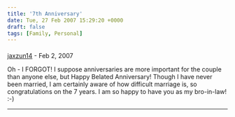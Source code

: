 ```yaml
---
title: '7th Anniversary'
date: Tue, 27 Feb 2007 15:29:20 +0000
draft: false
tags: [Family, Personal]
---
```



#### 
[jaxzun14](http://jaxzun14.wordpress.com/ "jacquie.moreno@gmail.com") - <time datetime="2007-02-27 12:12:28">Feb 2, 2007</time>

Oh - I FORGOT! I suppose anniversaries are more important for the couple than anyone else, but Happy Belated Anniversary! Though I have never been married, I am certainly aware of how difficult marriage is, so congratulations on the 7 years. I am so happy to have you as my bro-in-law! :-)
<hr />
